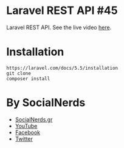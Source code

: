 # Laravel REST API #45
Laravel REST API. See the live video [here](https://youtu.be/Zx-6vZ3aGKo).

# Installation
```
https://laravel.com/docs/5.5/installation
git clone
composer install
```

# By SocialNerds
* [SocialNerds.gr](https://www.socialnerds.gr/)
* [YouTube](https://www.youtube.com/SocialNerdsGR)
* [Facebook](https://www.facebook.com/SocialNerdsGR)
* [Twitter](https://twitter.com/socialnerdsgr)
